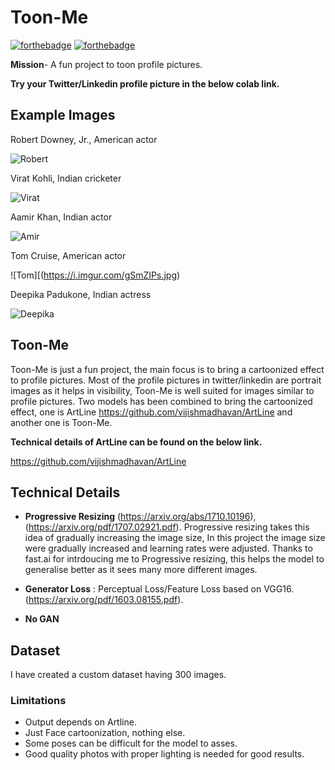 # Toon-Me

[![forthebadge](https://forthebadge.com/images/badges/open-source.svg)](http://forthebadge.com)
[![forthebadge](https://forthebadge.com/images/badges/built-with-love.svg)](http://forthebadge.com)

**Mission**- A fun project to toon profile pictures.

**Try your Twitter/Linkedin profile picture in the below colab link.**

## Example Images

Robert Downey, Jr., American actor

![Robert](https://i.imgur.com/CmMlzER.jpg)

Virat Kohli, Indian cricketer

![Virat](https://i.imgur.com/TcGTNgV.jpg)

Aamir Khan, Indian actor

![Amir](https://i.imgur.com/G7z6k2M.jpg)

Tom Cruise, American actor

![Tom][(https://i.imgur.com/gSmZIPs.jpg)

Deepika Padukone, Indian actress

![Deepika](https://i.imgur.com/WOwjOsL.jpg)


## Toon-Me

Toon-Me is just a fun project, the main focus is to bring a cartoonized effect to profile pictures. Most of the profile pictures in twitter/linkedin are portrait images as it helps in visibility, Toon-Me is well suited for images similar to profile pictures. Two models has been combined to bring the cartoonized effect, one is ArtLine https://github.com/vijishmadhavan/ArtLine and another one is Toon-Me.

**Technical details of ArtLine can be found on the below link.**

https://github.com/vijishmadhavan/ArtLine

## Technical Details

* **Progressive Resizing** (https://arxiv.org/abs/1710.10196),(https://arxiv.org/pdf/1707.02921.pdf). Progressive resizing takes this idea of gradually increasing the image size, In this project the image size were gradually increased and learning rates were adjusted. Thanks to fast.ai for intrdoucing me to Progressive resizing, this helps the model to generalise better as it sees many more different images.

* **Generator Loss** :  Perceptual Loss/Feature Loss based on VGG16. (https://arxiv.org/pdf/1603.08155.pdf).

* **No GAN** 


## Dataset

I have created a custom dataset having 300 images. 

### Limitations

- Output depends on Artline.
- Just Face cartoonization, nothing else.
- Some poses can be difficult for the model to asses.
- Good quality photos with proper lighting is needed for good results.
